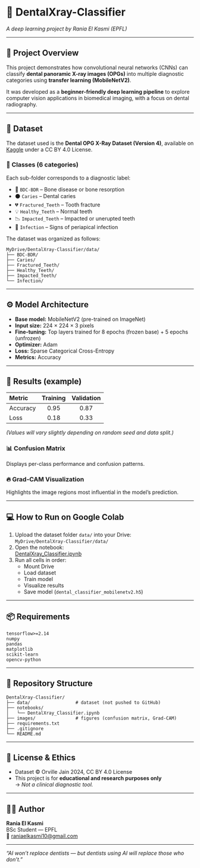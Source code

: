 # 🦷 DentalXray-Classifier  
*A deep learning project by Rania El Kasmi (EPFL)*  


---

## 🎯 Project Overview
This project demonstrates how convolutional neural networks (CNNs) can classify **dental panoramic X-ray images (OPGs)** into multiple diagnostic categories using **transfer learning (MobileNetV2)**.

It was developed as a **beginner-friendly deep learning pipeline** to explore computer vision applications in biomedical imaging, with a focus on dental radiography.

---

## 🧠 Dataset
The dataset used is the **Dental OPG X-Ray Dataset (Version 4)**, available on [Kaggle](https://www.kaggle.com/datasets/orvillejain/dental-opg-xray-dataset) under a CC BY 4.0 License.

### 📂 Classes (6 categories)
Each sub-folder corresponds to a diagnostic label:
- 🦷 `BDC-BDR` – Bone disease or bone resorption  
- ⚫ `Caries` – Dental caries  
- 💔 `Fractured_Teeth` – Tooth fracture  
- 💡 `Healthy_Teeth` – Normal teeth  
- 📉 `Impacted_Teeth` – Impacted or unerupted teeth  
- 🧫 `Infection` – Signs of periapical infection  

The dataset was organized as follows:
```
MyDrive/DentalXray-Classifier/data/
├── BDC-BDR/
├── Caries/
├── Fractured_Teeth/
├── Healthy_Teeth/
├── Impacted_Teeth/
└── Infection/
```

---

## ⚙️ Model Architecture
- **Base model:** MobileNetV2 (pre-trained on ImageNet)  
- **Input size:** 224 × 224 × 3 pixels  
- **Fine-tuning:** Top layers trained for 8 epochs (frozen base) + 5 epochs (unfrozen)  
- **Optimizer:** Adam  
- **Loss:** Sparse Categorical Cross-Entropy  
- **Metrics:** Accuracy  

---

## 🚀 Results (example)
| Metric | Training | Validation |
|:--|:--:|:--:|
| Accuracy | 0.95 | 0.87 |
| Loss | 0.18 | 0.33 |

*(Values will vary slightly depending on random seed and data split.)*

### 📊 Confusion Matrix  
Displays per-class performance and confusion patterns.  

### 🔥 Grad-CAM Visualization  
Highlights the image regions most influential in the model’s prediction.

---

## 💻 How to Run on Google Colab
1. Upload the dataset folder `data/` into your Drive:  
   `MyDrive/DentalXray-Classifier/data/`
2. Open the notebook:  
   [DentalXray_Classifier.ipynb](https://colab.research.google.com/upload)
3. Run all cells in order:
   - Mount Drive  
   - Load dataset  
   - Train model  
   - Visualize results  
   - Save model (`dental_classifier_mobilenetv2.h5`)

---

## 📦 Requirements
```
tensorflow>=2.14
numpy
pandas
matplotlib
scikit-learn
opencv-python
```

---

## 🧩 Repository Structure
```
DentalXray-Classifier/
├── data/                 # dataset (not pushed to GitHub)
├── notebooks/
│   └── DentalXray_Classifier.ipynb
├── images/               # figures (confusion matrix, Grad-CAM)
├── requirements.txt
├── .gitignore
└── README.md
```

---

## 📜 License & Ethics
- Dataset © Orville Jain 2024, CC BY 4.0 License  
- This project is for **educational and research purposes only**  
  → *Not a clinical diagnostic tool.*

---

## 👩‍💻 Author
**Rania El Kasmi**  
BSc Student — EPFL  
📧 raniaelkasmi10@gmail.com

---

*“AI won’t replace dentists — but dentists using AI will replace those who don’t.”*
